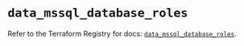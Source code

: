 # `data_mssql_database_roles`

Refer to the Terraform Registry for docs: [`data_mssql_database_roles`](https://registry.terraform.io/providers/pgssoft/mssql/0.6.0/docs/data-sources/database_roles).
